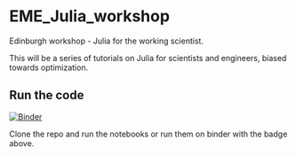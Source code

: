 # EME_Julia_workshop

Edinburgh workshop - Julia for the working scientist.

This will be a series of tutorials on Julia for scientists and engineers, biased towards optimization.

## Run the code

[![Binder](https://mybinder.org/badge_logo.svg)](https://mybinder.org/v2/gh/matbesancon/EME_Julia_workshop/master)

Clone the repo and run the notebooks or run them on binder with the badge above.
